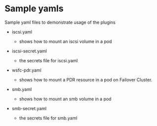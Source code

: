 # Sample yamls
Sample yaml files to demonstrate usage of the plugins
* iscsi.yaml
    * shows how to mount an iscsi volume in a pod
* iscsi-secret.yaml
    * the secrets file for iscsi.yaml

* wsfc-pdr.yaml
    * shows how to mount a PDR resource in a pod on Failover Cluster.

* smb.yaml
    * shows how to mount an smb volume in a pod
* smb-secret.yaml
    * the secrets file for smb.yaml